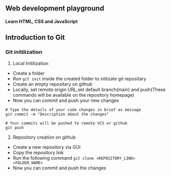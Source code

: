 ## Web development playground
#### Learn HTML, CSS and JavaScript
## Introduction to Git
### Git initilization
1. Local Initilization
- Create a folder 
- Run `git init` inside the created folder to initizate git repositary
- Create an empty repositary on github 
- Locally, set  remote origin URL,set default branch(main) and push(These commands will be available on the repository homepage)
- Now you can commit and push your new changes 

```
# Type the details of your code changes in brief as message 
git commit -m "Description about the changes"

# Your commits will be pushed to remote VCS or github 
git push
```

2. Repository creation on github 
- Create a new repository via GUI
- Copy the repository link
- Run the following command
`git clone <REPOSITORY_LINK> <FOLDER_NAME>`
- Now you can commit and push the changes

